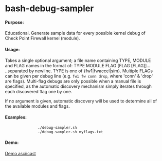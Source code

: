 bash-debug-sampler
==================
#### Purpose: 
Educational.  Generate sample data for every possible kernel debug of Check Point Firewall kernel (module).
#### Usage: 
Takes a single optional argument; a file name containing TYPE, MODULE and FLAG names in the format of:
TYPE MODULE FLAG [FLAG [FLAG]]...
..separated by newline. TYPE is one of {fw1|fwaccel|sim}.
Multiple FLAGs can be given per debug line (e.g. `fw1 fw conn drop`, where 'conn' & 'drop' are flags).
Multi-flag debugs are only possible when a manual file is specified, as the automatic discovery mechanism
simply iterates through each discovered flag one by one.

If no argument is given, automatic discovery will be used to determine all of the available modules and flags.
#### Examples:
```
               ./debug-sampler.sh
               ./debug-sampler.sh myflags.txt
```
#### Demo:
[Demo asciicast](https://asciinema.org/a/14244)
